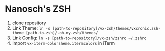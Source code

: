 # Nanosch's ZSH
1. clone repository
2. Link Theme: `ln -s [path-to-repository]/vx-zsh/themes/vxcronic.zsh-theme [path-to-zsh]/.oh-my-zsh/themes/`
3. Link Config: `ln -s [path-to-repository]/vx-zsh/zshrc ~/.zshrc`
4. Import `vx-iterm-colorsheme.itermcolors` in iTerm
